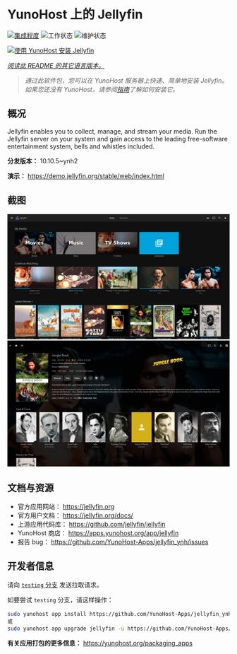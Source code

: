 <!--
注意：此 README 由 <https://github.com/YunoHost/apps/tree/master/tools/readme_generator> 自动生成
请勿手动编辑。
-->

# YunoHost 上的 Jellyfin

[![集成程度](https://apps.yunohost.org/badge/integration/jellyfin)](https://ci-apps.yunohost.org/ci/apps/jellyfin/)
![工作状态](https://apps.yunohost.org/badge/state/jellyfin)
![维护状态](https://apps.yunohost.org/badge/maintained/jellyfin)

[![使用 YunoHost 安装 Jellyfin](https://install-app.yunohost.org/install-with-yunohost.svg)](https://install-app.yunohost.org/?app=jellyfin)

*[阅读此 README 的其它语言版本。](./ALL_README.md)*

> *通过此软件包，您可以在 YunoHost 服务器上快速、简单地安装 Jellyfin。*  
> *如果您还没有 YunoHost，请参阅[指南](https://yunohost.org/install)了解如何安装它。*

## 概况

Jellyfin enables you to collect, manage, and stream your media. Run the Jellyfin server on your system and gain access to the leading free-software entertainment system, bells and whistles included.


**分发版本：** 10.10.5~ynh2

**演示：** <https://demo.jellyfin.org/stable/web/index.html>

## 截图

![Jellyfin 的截图](./doc/screenshots/jellyfin-1.jpg)
![Jellyfin 的截图](./doc/screenshots/jellyfin-2.jpg)

## 文档与资源

- 官方应用网站： <https://jellyfin.org>
- 官方用户文档： <https://jellyfin.org/docs/>
- 上游应用代码库： <https://github.com/jellyfin/jellyfin>
- YunoHost 商店： <https://apps.yunohost.org/app/jellyfin>
- 报告 bug： <https://github.com/YunoHost-Apps/jellyfin_ynh/issues>

## 开发者信息

请向 [`testing` 分支](https://github.com/YunoHost-Apps/jellyfin_ynh/tree/testing) 发送拉取请求。

如要尝试 `testing` 分支，请这样操作：

```bash
sudo yunohost app install https://github.com/YunoHost-Apps/jellyfin_ynh/tree/testing --debug
或
sudo yunohost app upgrade jellyfin -u https://github.com/YunoHost-Apps/jellyfin_ynh/tree/testing --debug
```

**有关应用打包的更多信息：** <https://yunohost.org/packaging_apps>
